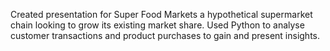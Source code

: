 Created presentation for Super Food Markets a hypothetical supermarket chain looking to grow its existing market share. Used Python to analyse customer transactions and product purchases to gain and present insights.
